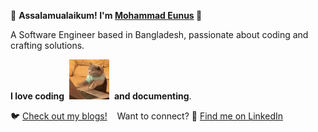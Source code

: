 🌟 **Assalamualaikum! I'm [Mohammad Eunus][portfolio] 👋**  

A Software Engineer based in Bangladesh, passionate about coding and crafting solutions.  

**I love coding**&nbsp;&nbsp;![](cat-typing.gif)&nbsp;&nbsp;**and documenting**.

🐦 [Check out my blogs!][blogs] &nbsp;&nbsp; Want to connect? 💼 [Find me on LinkedIn][linkedin]  

[portfolio]: https://mohammadeunus.github.io/me  
[blogs]: https://mohammadeunus.github.io/  
[linkedin]: https://www.linkedin.com/in/mohammadeunus/  
 
